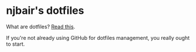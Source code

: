 njbair's dotfiles
=================

What are dotfiles? [Read this](http://dotfiles.github.com/).

If you're not already using GitHub for dotfiles management, you really ought to start.
